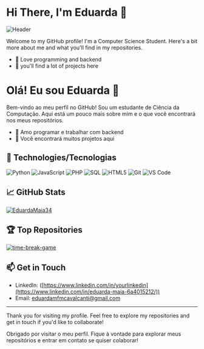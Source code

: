 # Hi There, I'm Eduarda 👋

![Header](https://raw.githubusercontent.com/[username]/[repository]/master/[path_to_your_header_image])

Welcome to my GitHub profile! I'm a Computer Science Student. Here's a bit more about me and what you'll find in my repositories.
- 🔭 Love programming and backend
- 👾 you'll find a lot of projects here

# Olá! Eu sou Eduarda  👋

Bem-vindo ao meu perfil no GitHub! Sou um estudante de Ciência da Computação. Aqui está um pouco mais sobre mim e o que você encontrará nos meus repositórios.
- 🔭 Amo programar e trabalhar com backend
- 👾 Você encontrará muitos projetos aqui


## 🔧 Technologies/Tecnologias

![Python](https://img.shields.io/badge/-Python-000?&logo=Python)
![JavaScript](https://img.shields.io/badge/-JavaScript-000?&logo=JavaScript)
![PHP](https://img.shields.io/badge/-PHP-000?&logo=PHP)
![SQL](https://img.shields.io/badge/-SQL-000?&logo=MySQL)
![HTML5](https://img.shields.io/badge/-HTML5-000?&logo=HTML5)
![Git](https://img.shields.io/badge/-Git-000?&logo=Git)
![VS Code](https://img.shields.io/badge/-VS%20Code-000?&logo=Visual%20Studio%20Code)

## 📈 GitHub Stats

[![EduardaMaia34](https://github-readme-stats.vercel.app/api?username=EduardaMaia34&show_icons=true&hide_border=true&theme=radical)](https://github.com/EduardaMaia34)

## 🏆 Top Repositories

[![time-break-game](https://github.com/EduardaMaia34/time-break-game)]([https://github.com/yourusername/reponame](https://github.com/EduardaMaia34/time-break-game))

## 📫 Get in Touch

- LinkedIn: ([https://www.linkedin.com/in/yourlinkedin](https://www.linkedin.com/in/eduarda-maia-6a4015212/))
- Email: [eduardamfmcavalcanti@gmail.com](mailto:eduardamfmcavalcanti@gmail.com)

---

Thank you for visiting my profile. Feel free to explore my repositories and get in touch if you'd like to collaborate!

Obrigado por visitar o meu perfil. Fique à vontade para explorar meus repositórios e entrar em contato se quiser colaborar!
